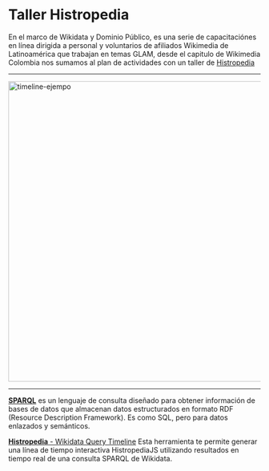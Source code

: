 # Taller Histropedia

En el marco de Wikidata y Dominio Público, es una serie de capacitaciónes en línea dirigida a personal y voluntarios de afiliados Wikimedia de Latinoamérica que trabajan en temas GLAM, desde el capitulo de Wikimedia Colombia nos sumamos al plan de actividades con un taller de [Histropedia](https://js.histropedia.com/)

---

<img width="1339" height="600" alt="timeline-ejempo" src="https://github.com/user-attachments/assets/902013f6-eb8b-4b91-b341-5712f9aa8efb" />

---
[**SPARQL**](https://es.wikipedia.org/wiki/SPARQL) es un lenguaje de consulta diseñado para obtener información de bases de datos que almacenan datos estructurados en formato RDF (Resource Description Framework). Es como SQL, pero para datos enlazados y semánticos.

[**Histropedia** - Wikidata Query Timeline](https://js.histropedia.com/apps/query-timeline/) Esta herramienta te permite generar una línea de tiempo interactiva HistropediaJS utilizando resultados en tiempo real de una consulta SPARQL de Wikidata.
